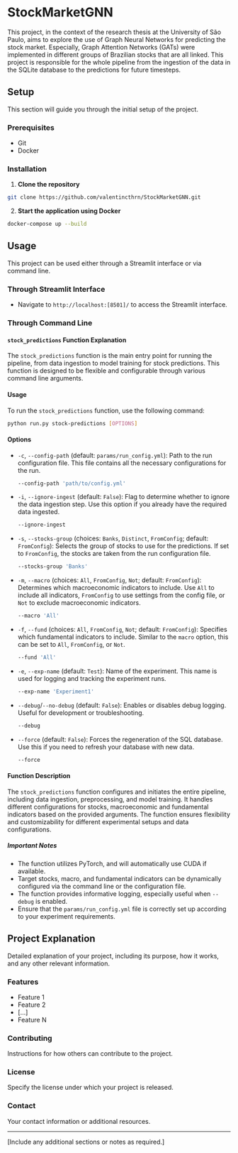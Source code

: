 # StockMarketGNN

This project, in the context of the research thesis at the University of São Paulo, aims to explore the use of Graph Neural Networks for predicting the stock market. Especially, Graph Attention Networks (GATs) were implemented in different groups of Brazilian stocks that are all linked. This project is responsible for the whole pipeline from the ingestion of the data in the SQLite database to the predictions for future timesteps. 

## Setup

This section will guide you through the initial setup of the project.

### Prerequisites

- Git
- Docker

### Installation

1. **Clone the repository**

```bash
git clone https://github.com/valentincthrn/StockMarketGNN.git
```

2. **Start the application using Docker**

```bash
docker-compose up --build
```

## Usage

This project can be used either through a Streamlit interface or via command line.

### Through Streamlit Interface

- Navigate to `http://localhost:[8501]/` to access the Streamlit interface.

### Through Command Line

#### `stock_predictions` Function Explanation

The `stock_predictions` function is the main entry point for running the pipeline, from data ingestion to model training for stock predictions. This function is designed to be flexible and configurable through various command line arguments.

#### Usage

To run the `stock_predictions` function, use the following command:

```bash
python run.py stock-predictions [OPTIONS]
```

#### Options

- `-c`, `--config-path` (default: `params/run_config.yml`): Path to the run configuration file. This file contains all the necessary configurations for the run.
  
  ```bash
  --config-path 'path/to/config.yml'
  ```

- `-i`, `--ignore-ingest` (default: `False`): Flag to determine whether to ignore the data ingestion step. Use this option if you already have the required data ingested.

  ```bash
  --ignore-ingest
  ```

- `-s`, `--stocks-group` (choices: `Banks`, `Distinct`, `FromConfig`; default: `FromConfig`): Selects the group of stocks to use for the predictions. If set to `FromConfig`, the stocks are taken from the run configuration file.

  ```bash
  --stocks-group 'Banks'
  ```

- `-m`, `--macro` (choices: `All`, `FromConfig`, `Not`; default: `FromConfig`): Determines which macroeconomic indicators to include. Use `All` to include all indicators, `FromConfig` to use settings from the config file, or `Not` to exclude macroeconomic indicators.

  ```bash
  --macro 'All'
  ```

- `-f`, `--fund` (choices: `All`, `FromConfig`, `Not`; default: `FromConfig`): Specifies which fundamental indicators to include. Similar to the `macro` option, this can be set to `All`, `FromConfig`, or `Not`.

  ```bash
  --fund 'All'
  ```

- `-e`, `--exp-name` (default: `Test`): Name of the experiment. This name is used for logging and tracking the experiment runs.

  ```bash
  --exp-name 'Experiment1'
  ```

- `--debug`/`--no-debug` (default: `False`): Enables or disables debug logging. Useful for development or troubleshooting.

  ```bash
  --debug
  ```

- `--force` (default: `False`): Forces the regeneration of the SQL database. Use this if you need to refresh your database with new data.

  ```bash
  --force
  ```

#### Function Description

The `stock_predictions` function configures and initiates the entire pipeline, including data ingestion, preprocessing, and model training. It handles different configurations for stocks, macroeconomic and fundamental indicators based on the provided arguments. The function ensures flexibility and customizability for different experimental setups and data configurations. 

##### Important Notes

- The function utilizes PyTorch, and will automatically use CUDA if available.
- Target stocks, macro, and fundamental indicators can be dynamically configured via the command line or the configuration file.
- The function provides informative logging, especially useful when `--debug` is enabled.
- Ensure that the `params/run_config.yml` file is correctly set up according to your experiment requirements.


## Project Explanation

Detailed explanation of your project, including its purpose, how it works, and any other relevant information.

### Features

- Feature 1
- Feature 2
- [...]
- Feature N

### Contributing

Instructions for how others can contribute to the project.

### License

Specify the license under which your project is released.

### Contact

Your contact information or additional resources.

---

[Include any additional sections or notes as required.]
